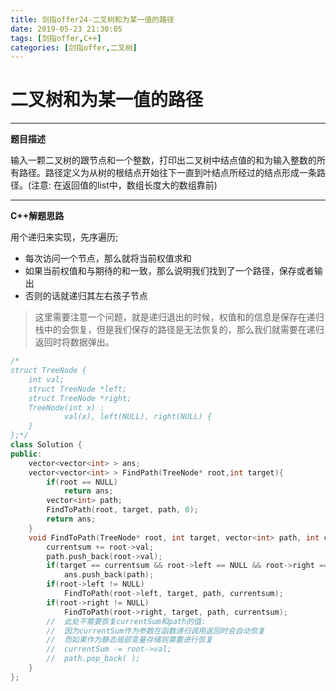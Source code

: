 ```yaml
---
title: 剑指offer24-二叉树和为某一值的路径
date: 2019-05-23 21:30:05
tags: [剑指offer,C++]
categories: [剑指offer,二叉树]
---
```


# 二叉树和为某一值的路径


---

**题目描述**

输入一颗二叉树的跟节点和一个整数，打印出二叉树中结点值的和为输入整数的所有路径。路径定义为从树的根结点开始往下一直到叶结点所经过的结点形成一条路径。(注意: 在返回值的list中，数组长度大的数组靠前)

---


**C++解题思路**

用个递归来实现，先序遍历;
- 每次访问一个节点，那么就将当前权值求和
- 如果当前权值和与期待的和一致，那么说明我们找到了一个路径，保存或者输出
- 否则的话就递归其左右孩子节点 

> 这里需要注意一个问题，就是递归退出的时候，权值和的信息是保存在递归栈中的会恢复，但是我们保存的路径是无法恢复的，那么我们就需要在递归返回时将数据弹出。


```C++
/*
struct TreeNode {
	int val;
	struct TreeNode *left;
	struct TreeNode *right;
	TreeNode(int x) :
			val(x), left(NULL), right(NULL) {
	}
};*/
class Solution {
public:
    vector<vector<int> > ans;
    vector<vector<int> > FindPath(TreeNode* root,int target){
        if(root == NULL)
            return ans;
        vector<int> path;
        FindToPath(root, target, path, 0);
        return ans;
    }
    void FindToPath(TreeNode* root, int target, vector<int> path, int currentsum){
        currentsum += root->val;
        path.push_back(root->val);
        if(target == currentsum && root->left == NULL && root->right == NULL)
            ans.push_back(path);
        if(root->left != NULL)
            FindToPath(root->left, target, path, currentsum);
        if(root->right != NULL)
            FindToPath(root->right, target, path, currentsum);
        //  此处不需要恢复currentSum和path的值:                                  
        //  因为currentSum作为参数在函数递归调用返回时会自动恢复                 
        //  而如果作为静态局部变量存储则需要进行恢复                             
        //  currentSum -= root->val;                                               
        //  path.pop_back( );
    }
};
```